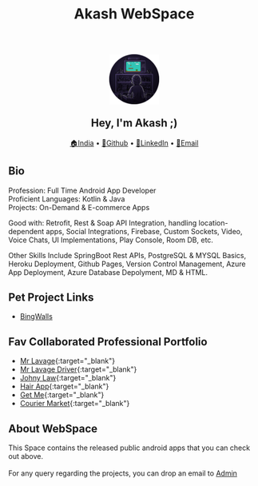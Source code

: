 <p>
    <h1 align="center">
        Akash WebSpace
        <br><br>
    </h1>
</p>

<h2 align="center">
  <img align="middle" src="./assets/logo.png" width="20%" alt="Logo"/>
  <br><br>
  Hey, I'm Akash ;)
 </h2>

<p align="center">
    <a href="https://goo.gl/maps/Jpcw4dj7noGesmcB7" target="_blank">🏠India</a>
  • <a href="https://github.com/weapon172946/" target="_blank">🔗Github</a>
  • <a href="https://www.linkedin.com/in/akash172946" target="_blank">🔗LinkedIn</a>
  • <a href="mailto:akash@oyeakash.tech" target="_blank">📧Email</a>
</p>

## Bio
<p>Profession: Full Time Android App Developer<br>Proficient Languages: Kotlin &amp; Java<br>Projects: On-Demand &amp; E-commerce Apps</p>
<p>Good with: Retrofit, Rest &amp; Soap API Integration, handling location-dependent apps, Social Integrations, Firebase, Custom Sockets, Video, Voice Chats, UI Implementations, Play Console, Room DB, etc.&nbsp;</p>
<p>Other Skills Include SpringBoot Rest APIs, PostgreSQL & MYSQL Basics, Heroku Deployment, Github Pages, Version Control Management, Azure App Deployment, Azure Database Depolyment, MD &amp; HTML.</p>


## Pet Project Links

* <a href="/docs/bingwalls/home">BingWalls</a>


## Fav Collaborated Professional Portfolio

* [Mr Lavage](https://play.google.com/store/apps/details?id=com.mrlavage){:target="_blank"}
* [Mr Lavage Driver](https://play.google.com/store/apps/details?id=com.lavagedriver){:target="_blank"}
* [Johny Law](https://play.google.com/store/apps/details?id=com.johnyphillipslaw){:target="_blank"}
* [Hair App](https://play.google.com/store/apps/details?id=com.application.hairapp){:target="_blank"}
* [Get Me](https://play.google.com/store/apps/details?id=com.getme){:target="_blank"}
* [Courier Market](https://play.google.com/store/apps/details?id=test.appcourier){:target="_blank"}


## About WebSpace
This Space contains the released public android apps that you can check out above.<br><br>
For any query regarding the projects, you can drop an email to [Admin](mailto:akash@oyeakash.tech)
